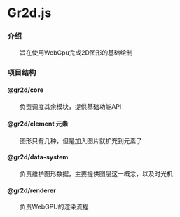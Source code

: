 # Gr2d.js
### 介绍
&emsp;&emsp;旨在使用WebGpu完成2D图形的基础绘制
### 项目结构
#### @gr2d/core
&emsp;&emsp;负责调度其余模块，提供基础功能API
#### @gr2d/element 元素
&emsp;&emsp;图形只有几种，但是加入图片就扩充到元素了
#### @gr2d/data-system
&emsp;&emsp;负责维护图形数据，主要提供图层这一概念，以及时光机
#### @gr2d/renderer
&emsp;&emsp;负责WebGPU的渲染流程